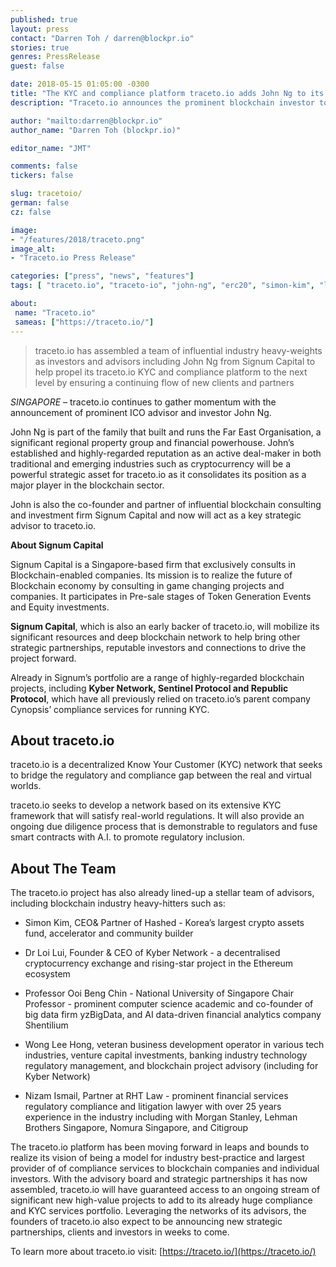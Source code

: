 ```yaml
---
published: true
layout: press
contact: "Darren Toh / darren@blockpr.io"
stories: true
genres: PressRelease
guest: false

date: 2018-05-15 01:05:00 -0300
title: "The KYC and compliance platform traceto.io adds John Ng to its advisory board"
description: "Traceto.io announces the prominent blockchain investor to join as strategic advisor."

author: "mailto:darren@blockpr.io"
author_name: "Darren Toh (blockpr.io)"

editor_name: "JMT"

comments: false
tickers: false

slug: tracetoio/
german: false
cz: false

image:
- "/features/2018/traceto.png"
image_alt:
- "Traceto.io Press Release"

categories: ["press", "news", "features"]
tags: [ "traceto.io", "traceto-io", "john-ng", "erc20", "simon-kim", "loi-lui", "Ooi-Beng-Chin" ,"Wong-Lee-Hong", "Nizam-Ismail", "kyber-network", "signum-capital", "yzBigData", "sentinel-protocol", "republic-protocol", "Hashed", "lehman-brothers-singapore", "Citigroup"]

about:
 name: "Traceto.io"
 sameas: ["https://traceto.io/"]
---
```


> traceto.io has assembled a team of influential industry heavy-weights as investors and advisors including John Ng from Signum Capital to help propel its traceto.io KYC and compliance platform to the next level by ensuring a continuing flow of new clients and partners

*SINGAPORE* – traceto.io continues to gather momentum with the announcement of prominent ICO advisor and investor John Ng.

John Ng is part of the family that built and runs the Far East Organisation, a significant regional property group and financial powerhouse. John’s established and highly-regarded reputation as an active deal-maker in both traditional and emerging industries such as cryptocurrency will be a powerful strategic asset for traceto.io as it consolidates its position as a major player in the blockchain sector.

John is also the co-founder and partner of influential blockchain consulting and investment firm Signum Capital and now will act as a key strategic advisor to traceto.io.

**About Signum Capital**

Signum Capital is a Singapore-based firm that exclusively consults in Blockchain-enabled companies. Its mission is to realize the future of Blockchain economy by consulting in game changing projects and companies. It participates in Pre-sale stages of Token Generation Events and Equity investments.

**Signum Capital**, which is also an early backer of traceto.io, will mobilize its significant resources and deep blockchain network to help bring other strategic partnerships, reputable investors and connections to drive the project forward.

Already in Signum’s portfolio are a range of highly-regarded blockchain projects, including **Kyber Network, Sentinel Protocol and Republic Protocol**, which have all previously relied on traceto.io’s parent company Cynopsis’ compliance services for running KYC.

## About traceto.io

traceto.io is a decentralized Know Your Customer (KYC) network that seeks to bridge the regulatory and compliance gap between the real and virtual worlds.

traceto.io seeks to develop a network based on its extensive KYC framework that will satisfy real-world regulations. It will also provide an ongoing due diligence process that is demonstrable to regulators and fuse smart contracts with A.I. to promote regulatory inclusion.

## About The Team

The traceto.io project has also already lined-up a stellar team of advisors, including blockchain industry heavy-hitters such as:

* Simon Kim, CEO& Partner of Hashed - Korea’s largest crypto assets fund, accelerator and community builder

* Dr Loi Lui, Founder & CEO of Kyber Network - a decentralised cryptocurrency exchange and rising-star project in the Ethereum ecosystem

* Professor Ooi Beng Chin - National University of Singapore Chair Professor - prominent computer science academic and co-founder of big data firm yzBigData, and AI data-driven financial analytics company Shentilium

* Wong Lee Hong, veteran business development operator in various tech industries, venture capital investments, banking industry technology regulatory management, and blockchain project advisory (including for Kyber Network)

* Nizam Ismail, Partner at RHT Law - prominent financial services regulatory compliance and litigation lawyer with over 25 years experience in the industry including with Morgan Stanley, Lehman Brothers Singapore, Nomura Singapore, and Citigroup

The traceto.io platform has been moving forward in leaps and bounds to realize its vision of being a model for industry best-practice and largest provider of of compliance services to blockchain companies and individual investors. With the advisory board and strategic partnerships it has now assembled, traceto.io will have guaranteed access to an ongoing stream of significant new high-value projects to add to its already huge compliance and KYC services portfolio. Leveraging the networks of its advisors, the founders of traceto.io also expect to be announcing new strategic partnerships, clients and investors in weeks to come.

To learn more about traceto.io visit: [https://traceto.io/](https://traceto.io/)
